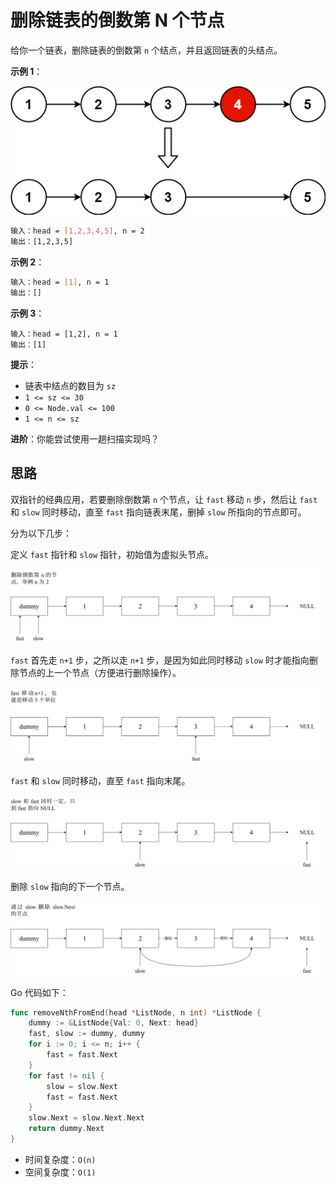 # 删除链表的倒数第 N 个节点

给你一个链表，删除链表的倒数第 `n` 个结点，并且返回链表的头结点。

**示例 1**：

<img src="../../images/image-202510270922"  />

```sh
输入：head = [1,2,3,4,5], n = 2
输出：[1,2,3,5]
```

**示例 2**：

```sh
输入：head = [1], n = 1
输出：[]
```

**示例 3**：

```
输入：head = [1,2], n = 1
输出：[1]
```

**提示**：

- 链表中结点的数目为 `sz`
- `1 <= sz <= 30`
- `0 <= Node.val <= 100`
- `1 <= n <= sz`

**进阶**：你能尝试使用一趟扫描实现吗？

## 思路

双指针的经典应用，若要删除倒数第 `n` 个节点，让 `fast` 移动 `n` 步，然后让 `fast` 和 `slow` 同时移动，直至 `fast` 指向链表末尾，删掉 `slow` 所指向的节点即可。

分为以下几步：

定义 `fast` 指针和 `slow` 指针，初始值为虚拟头节点。

<img src="../../images/image-202510270940.svg"  />

`fast` 首先走 `n+1` 步，之所以走 `n+1` 步，是因为如此同时移动 `slow` 时才能指向删除节点的上一个节点（方便进行删除操作）。

<img src="../../images/image-202510270944.svg"  />

`fast` 和 `slow` 同时移动，直至 `fast` 指向末尾。

<img src="../../images/image-202510270948.svg"  />

删除 `slow` 指向的下一个节点。

<img src="../../images/image-202510270951.svg"  />

Go 代码如下：

```go
func removeNthFromEnd(head *ListNode, n int) *ListNode {
	dummy := &ListNode{Val: 0, Next: head}
	fast, slow := dummy, dummy
	for i := 0; i <= n; i++ {
		fast = fast.Next
	}
	for fast != nil {
		slow = slow.Next
		fast = fast.Next
	}
	slow.Next = slow.Next.Next
	return dummy.Next
}
```

- 时间复杂度：`O(n)`
- 空间复杂度：`O(1)`



